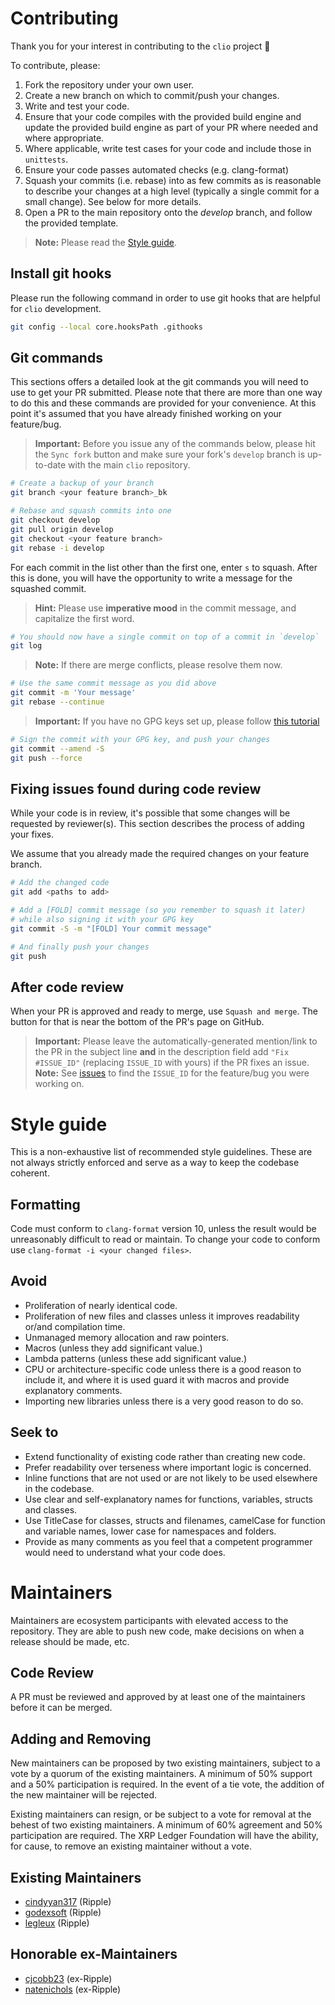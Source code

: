 # Contributing
Thank you for your interest in contributing to the `clio` project 🙏

To contribute, please:
1. Fork the repository under your own user.
2. Create a new branch on which to commit/push your changes.
3. Write and test your code.
4. Ensure that your code compiles with the provided build engine and update the provided build engine as part of your PR where needed and where appropriate.
5. Where applicable, write test cases for your code and include those in `unittests`.
6. Ensure your code passes automated checks (e.g. clang-format)
7. Squash your commits (i.e. rebase) into as few commits as is reasonable to describe your changes at a high level (typically a single commit for a small change). See below for more details.
8. Open a PR to the main repository onto the _develop_ branch, and follow the provided template.

> **Note:** Please read the [Style guide](#style-guide).

## Install git hooks
Please run the following command in order to use git hooks that are helpful for `clio` development.

``` bash
git config --local core.hooksPath .githooks
```

## Git commands
This sections offers a detailed look at the git commands you will need to use to get your PR submitted. 
Please note that there are more than one way to do this and these commands are provided for your convenience.
At this point it's assumed that you have already finished working on your feature/bug.

> **Important:** Before you issue any of the commands below, please hit the `Sync fork` button and make sure your fork's `develop` branch is up-to-date with the main `clio` repository.

``` bash
# Create a backup of your branch
git branch <your feature branch>_bk

# Rebase and squash commits into one
git checkout develop
git pull origin develop
git checkout <your feature branch>
git rebase -i develop
```
For each commit in the list other than the first one, enter `s` to squash.
After this is done, you will have the opportunity to write a message for the squashed commit.

> **Hint:** Please use **imperative mood** in the commit message, and capitalize the first word.

``` bash
# You should now have a single commit on top of a commit in `develop`
git log
```
> **Note:** If there are merge conflicts, please resolve them now.

``` bash
# Use the same commit message as you did above
git commit -m 'Your message'
git rebase --continue
```

> **Important:** If you have no GPG keys set up, please follow [this tutorial](https://docs.github.com/en/authentication/managing-commit-signature-verification/adding-a-gpg-key-to-your-github-account)

``` bash
# Sign the commit with your GPG key, and push your changes
git commit --amend -S
git push --force
```

## Fixing issues found during code review
While your code is in review, it's possible that some changes will be requested by reviewer(s).
This section describes the process of adding your fixes.

We assume that you already made the required changes on your feature branch.

``` bash
# Add the changed code
git add <paths to add>

# Add a [FOLD] commit message (so you remember to squash it later)
# while also signing it with your GPG key
git commit -S -m "[FOLD] Your commit message"

# And finally push your changes
git push
```

## After code review
When your PR is approved and ready to merge, use `Squash and merge`.
The button for that is near the bottom of the PR's page on GitHub.

> **Important:** Please leave the automatically-generated mention/link to the PR in the subject line **and** in the description field add `"Fix #ISSUE_ID"` (replacing `ISSUE_ID` with yours) if the PR fixes an issue.
> **Note:** See [issues](https://github.com/XRPLF/clio/issues) to find the `ISSUE_ID` for the feature/bug you were working on.

# Style guide
This is a non-exhaustive list of recommended style guidelines. These are not always strictly enforced and serve as a way to keep the codebase coherent.

## Formatting
Code must conform to `clang-format` version 10, unless the result would be unreasonably difficult to read or maintain.
To change your code to conform use `clang-format -i <your changed files>`.

## Avoid
* Proliferation of nearly identical code.
* Proliferation of new files and classes unless it improves readability or/and compilation time.
* Unmanaged memory allocation and raw pointers.
* Macros (unless they add significant value.)
* Lambda patterns (unless these add significant value.)
* CPU or architecture-specific code unless there is a good reason to include it, and where it is used guard it with macros and provide explanatory comments.
* Importing new libraries unless there is a very good reason to do so.

## Seek to
* Extend functionality of existing code rather than creating new code.
* Prefer readability over terseness where important logic is concerned.
* Inline functions that are not used or are not likely to be used elsewhere in the codebase.
* Use clear and self-explanatory names for functions, variables, structs and classes.
* Use TitleCase for classes, structs and filenames, camelCase for function and variable names, lower case for namespaces and folders.
* Provide as many comments as you feel that a competent programmer would need to understand what your code does.

# Maintainers
Maintainers are ecosystem participants with elevated access to the repository. They are able to push new code, make decisions on when a release should be made, etc.

## Code Review
A PR must be reviewed and approved by at least one of the maintainers before it can be merged.

## Adding and Removing
New maintainers can be proposed by two existing maintainers, subject to a vote by a quorum of the existing maintainers. A minimum of 50% support and a 50% participation is required. In the event of a tie vote, the addition of the new maintainer will be rejected.

Existing maintainers can resign, or be subject to a vote for removal at the behest of two existing maintainers. A minimum of 60% agreement and 50% participation are required. The XRP Ledger Foundation will have the ability, for cause, to remove an existing maintainer without a vote.

## Existing Maintainers

* [cindyyan317](https://github.com/cindyyan317) (Ripple)
* [godexsoft](https://github.com/godexsoft) (Ripple)
* [legleux](https://github.com/legleux) (Ripple)

## Honorable ex-Maintainers

* [cjcobb23](https://github.com/cjcobb23) (ex-Ripple)
* [natenichols](https://github.com/natenichols) (ex-Ripple)
